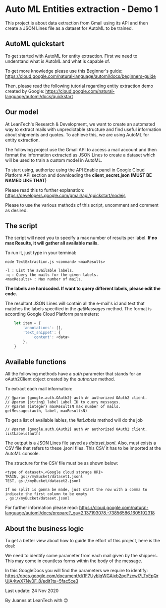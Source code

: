 
# Auto ML Entities extraction - Demo 1

This project is about data extraction from Gmail using its API and then create a JSON Lines file as a dataset for AutoML to be trained.

## AutoML quickstart

To get started with AutoML for entity extraction. First we need to understand what is AutoML and what is capable of.

To get more knowledge please use this Beginner's guide: https://cloud.google.com/natural-language/automl/docs/beginners-guide

Then, please read the following tutorial regarding entity extraction demo created by Google: https://cloud.google.com/natural-language/automl/docs/quickstart

## Our model

At LeanTech's Research & Development, we want to create an automated way to extract mails with unpredictable structure and find useful information about shipments and quotes. To achieve this, we are using AutoML for entity extraction.

The following project use the Gmail API to access a mail account and then format the information extracted as JSON Lines to create a dataset which will be used to train a custom model in AutoML.

To start using, authorize using the API Enable panel in Google Cloud Platform API section and downloading the **client_secret.json (MUST BE NAMED LIKE THAT)**

Please read this to further explanation: https://developers.google.com/gmail/api/quickstart/nodejs

Please to use the various methods of this script, uncomment and comment as desired.

## The script

The script will need you to specify a max number of results per label. **If no max Results, it will gather all available mails.**

To run it, just type in your terminal:

    node TextExtraction.js <command> <maxResults>

	-l : List the available labels.
	-q : Query the mails for the given labels.
	<maxResults> : Max number of mails.

**The labels are hardcoded. If want to query different labels, please edit the code.**

The resultant JSON Lines will contain all the e-mail's id and text that matches the labels specified in the *getMessages* method. The format is according Google Cloud Platform parameters:

```javascript
    let item = {
        'annotations': [],
        'text_snippet': {
            'content': <data>
        },
    }
```

## Available functions
All the following methods have a *auth* parameter that stands for an oAuth2Client object created by the *authorize* method.

To extract each mail information:

	// @param {google.auth.OAuth2} auth An authorized OAuth2 client.
    // @param {string} label Label ID to query messages.
	// @param {integer} maxResultsN max number of mails.
	getMessages(auth, label, maxResultsN)

To get a list of available lables, the *listLabels* method will do the job

    // @param {google.auth.OAuth2} auth An authorized OAuth2 client.
	listLabels(auth)

The output is a JSON Lines file saved as *dataset.jsonl*. Also, must exists a CSV file that refers to these .jsonl files. This CSV it has to be imported at the AutoML console.

The structure for the CSV file must be as shown below:

	<type of dataset>,<Google cloud storage URI>
	TRAIN, gs://myBucket/dataset1.jsonl
	TEST, gs://myBucket/dataset2.jsonl

	If no split is gonna be made, just start the row with a comma to indicate the first column to be empty
	, gs://myBucket/dataset.jsonl

For further information please read: https://cloud.google.com/natural-language/automl/docs/prepare?_ga=2.137193078.-73856586.1605192318

## About the business logic

To get a better view about how to guide the effort of this project, here is the deal:

We need to identify some parameter from each mail given by the shippers. This may come in countless forms within the body of the message.

In this GoogleDocs you will find the parameters we require to identify: https://docs.google.com/document/d/1F7UyblqWGAixb2pdPzcwI7LTxEpQrUjA4twX7Nv0F_8/edit?ts=5fac5ce3

Last update: 24 Nov 2020

By Juanes at LeanTech with :heart_eyes:
